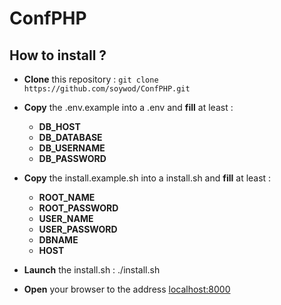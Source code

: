 # ConfPHP

## How to install ?

* __Clone__ this repository : `git clone https://github.com/soywod/ConfPHP.git`
    
* __Copy__ the .env.example into a .env and __fill__ at least :
    * __DB_HOST__
    * __DB_DATABASE__
    * __DB_USERNAME__
    * __DB_PASSWORD__
    
* __Copy__ the install.example.sh into a install.sh and __fill__ at least :
    * __ROOT_NAME__
    * __ROOT_PASSWORD__
    * __USER_NAME__
    * __USER_PASSWORD__
    * __DBNAME__
    * __HOST__
    
* __Launch__ the install.sh :
    ./install.sh
    
* __Open__ your browser to the address [localhost:8000](http://localhost:8000)